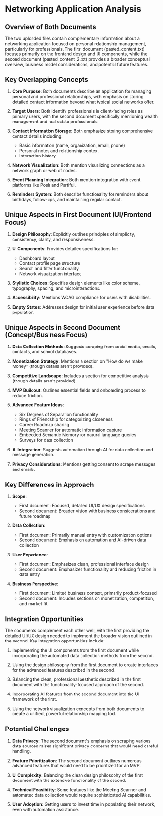 # Networking Application Analysis

## Overview of Both Documents

The two uploaded files contain complementary information about a networking application focused on personal relationship management, particularly for professionals. The first document (pasted_content.txt) focuses primarily on the frontend design and UI components, while the second document (pasted_content_2.txt) provides a broader conceptual overview, business model considerations, and potential future features.

## Key Overlapping Concepts

1. **Core Purpose**: Both documents describe an application for managing personal and professional relationships, with emphasis on storing detailed contact information beyond what typical social networks offer.

2. **Target Users**: Both identify professionals in client-facing roles as primary users, with the second document specifically mentioning wealth management and real estate professionals.

3. **Contact Information Storage**: Both emphasize storing comprehensive contact details including:
   - Basic information (name, organization, email, phone)
   - Personal notes and relationship context
   - Interaction history

4. **Network Visualization**: Both mention visualizing connections as a network graph or web of nodes.

5. **Event Planning Integration**: Both mention integration with event platforms like Posh and Partiful.

6. **Reminders System**: Both describe functionality for reminders about birthdays, follow-ups, and maintaining regular contact.

## Unique Aspects in First Document (UI/Frontend Focus)

1. **Design Philosophy**: Explicitly outlines principles of simplicity, consistency, clarity, and responsiveness.

2. **UI Components**: Provides detailed specifications for:
   - Dashboard layout
   - Contact profile page structure
   - Search and filter functionality
   - Network visualization interface

3. **Stylistic Choices**: Specifies design elements like color scheme, typography, spacing, and microinteractions.

4. **Accessibility**: Mentions WCAG compliance for users with disabilities.

5. **Empty States**: Addresses design for initial user experience before data population.

## Unique Aspects in Second Document (Concept/Business Focus)

1. **Data Collection Methods**: Suggests scraping from social media, emails, contacts, and school databases.

2. **Monetization Strategy**: Mentions a section on "How do we make Money" (though details aren't provided).

3. **Competitive Landscape**: Includes a section for competitive analysis (though details aren't provided).

4. **MVP Buildout**: Outlines essential fields and onboarding process to reduce friction.

5. **Advanced Feature Ideas**:
   - Six Degrees of Separation functionality
   - Rings of Friendship for categorizing closeness
   - Career Roadmap sharing
   - Meeting Scanner for automatic information capture
   - Embedded Semantic Memory for natural language queries
   - Surveys for data collection

6. **AI Integration**: Suggests automation through AI for data collection and message generation.

7. **Privacy Considerations**: Mentions getting consent to scrape messages and emails.

## Key Differences in Approach

1. **Scope**: 
   - First document: Focused, detailed UI/UX design specifications
   - Second document: Broader vision with business considerations and future roadmap

2. **Data Collection**:
   - First document: Primarily manual entry with customization options
   - Second document: Emphasis on automation and AI-driven data collection

3. **User Experience**:
   - First document: Emphasizes clean, professional interface design
   - Second document: Emphasizes functionality and reducing friction in data entry

4. **Business Perspective**:
   - First document: Limited business context, primarily product-focused
   - Second document: Includes sections on monetization, competition, and market fit

## Integration Opportunities

The documents complement each other well, with the first providing the detailed UI/UX design needed to implement the broader vision outlined in the second. Key integration opportunities include:

1. Implementing the UI components from the first document while incorporating the automated data collection methods from the second.

2. Using the design philosophy from the first document to create interfaces for the advanced features described in the second.

3. Balancing the clean, professional aesthetic described in the first document with the functionality-focused approach of the second.

4. Incorporating AI features from the second document into the UI framework of the first.

5. Using the network visualization concepts from both documents to create a unified, powerful relationship mapping tool.

## Potential Challenges

1. **Data Privacy**: The second document's emphasis on scraping various data sources raises significant privacy concerns that would need careful handling.

2. **Feature Prioritization**: The second document outlines numerous advanced features that would need to be prioritized for an MVP.

3. **UI Complexity**: Balancing the clean design philosophy of the first document with the extensive functionality of the second.

4. **Technical Feasibility**: Some features like the Meeting Scanner and automated data collection would require sophisticated AI capabilities.

5. **User Adoption**: Getting users to invest time in populating their network, even with automation assistance.

